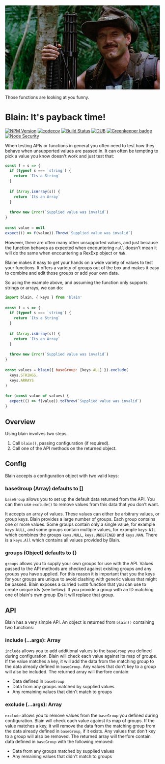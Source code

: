 ![Blain](./docs/blain.jpg 'Logo Title Text 1')

Those functions are looking at you funny.

# Blain: It's payback time!

[![NPM Version](https://img.shields.io/npm/v/blain.svg)](https://www.npmjs.com/package/blain)
[![codecov](https://img.shields.io/codecov/c/github/Undistraction/blain.svg)](https://codecov.io/gh/Undistraction/blain)
[![Build Status](https://img.shields.io/travis/Undistraction/blain.svg)](https://travis-ci.org/Undistraction/blain)
[![DUB](https://img.shields.io/dub/l/vibe-d.svg)](./LICENSE.md)
[![Greenkeeper badge](https://badges.greenkeeper.io/Undistraction/blain.svg)](https://greenkeeper.io/)
[![Node Security](https://nodesecurity.io/orgs/undistraction/projects/4245a5fc-a1e3-42a0-b4d6-2a5d5df1a3c3/badge)](https://nodesecurity.io/orgs/undistraction/projects/4245a5fc-a1e3-42a0-b4d6-2a5d5df1a3c3)

When testing APIs or functions in general you often need to test how they behave when unsupported values are passed in. It can often be tempting to pick a value you know doesn't work and just test that:

```javascript
const f = s => {
  if (typeof s === `string`) {
    return `Its a String`
  }

  if (Array.isArray(s)) {
    return `Its an Array`
  }

  throw new Error(`Supplied value was invalid`)
}

const value = null
expect(() => f(value)).Throw(`Supplied value was invalid`)
```

However, there are often many other unsupported values, and just because the function behaves as expected when encountering `null` doesn't mean it will do the same when encountering a RexExp object or `NaN`.

Blaine makes it easy to get your hands on a wide variety of values to test your functions. It offers a variety of groups out of the box and makes it easy to combine and edit those groups or add your own data.

So using the example above, and assuming the function only supports strings or arrays, we can do:

```javascript
import blain, { keys } from 'blain'

const f = s => {
  if (typeof s === `string`) {
    return `Its a String`
  }

  if (Array.isArray(s)) {
    return `Its an Array`
  }

  throw new Error(`Supplied value was invalid`)
}

const values = blain({ baseGroup: [keys.ALL] }).exclude(
  keys.STRINGS,
  keys.ARRAYS
)

for (const value of values) {
  expect(() => f(value)).toThrow(`Supplied value was invalid`)
}
```

## Overview

Using blain involves two steps.

1.  Call `blain()`, passing configuration (if required).
2.  Call one of the API methods on the returned object.

## Config

Blain accepts a configuration object with two valid keys:

### baseGroup (Array) defaults to []

`baseGroup` allows you to set up the default data returned from the API. You can then use `exclude()` to remove values from this data that you don't want.

It accepts an array of values. These values can either be arbitrary values, or group keys. Blain provides a large number of groups. Each group contains one or more values. Some groups contain only a single value, for example `keys.NULL`, and some groups contain multiple values, for example `keys.NIL` which combines the groups `keys.NULL`, `keys.UNDEFINED` and `keys.NAN`. There is a `keys.All` which contains all values provided by Blain.

### groups (Object) defaults to {}

`groups` allows you to supply your own groups for use with the API. Values passed to the API methods are checked against existing groups and any groups you have supplied. For this reason it is important that you the keys for your groups are unique to avoid clashing with generic values that might be passed. Blain exposes a curried `toUID` function that you can use to create unique ids (see below). If you provide a group with an ID matching one of blain's own group IDs it will replace that group.

## API

Blain has a very simple API. An object is returned from `blain()` containing two functions:

### include (...args): Array

`include` allows you to add additional values to the `baseGroup` you defined during configuration. Blain will check each value against its map of groups. If the value matches a key, it will add the data from the matching group to the data already defined in `baseGroup`. Any values that don't key to a group will also be included. The returned array will therfore contain:

* Data defined in `baseGroup`
* Data from any groups matched by supplied values
* Any remaining values that didn't match to groups

### exclude (...args): Array

`exclude` allows you to remove values from the `baseGroup` you defined during configuration. Blain will check each value against its map of groups. If the value matches a key, it will remove the data from the matching group from the data already defined in `baseGroup`, if it exists. Any values that don't key to a group will also be removed. The returned array will therfore contain data defined in `baseGroup` with the following removed:

* Data from any groups matched by supplied values
* Any remaining values that didn't match to groups
